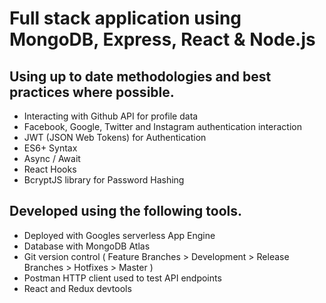 # Full stack application using MongoDB, Express, React & Node.js

## Using up to date methodologies and best practices where possible.

- Interacting with Github API for profile data
- Facebook, Google, Twitter and Instagram authentication interaction
- JWT (JSON Web Tokens) for Authentication
- ES6+ Syntax
- Async / Await
- React Hooks
- BcryptJS library for Password Hashing

## Developed using the following tools.

- Deployed with Googles serverless App Engine
- Database with MongoDB Atlas
- Git version control ( Feature Branches > Development > Release Branches > Hotfixes > Master )
- Postman HTTP client used to test API endpoints
- React and Redux devtools
